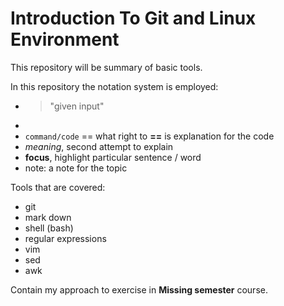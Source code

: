 # Introduction To Git and Linux Environment

This repository will be summary of basic tools.

In this repository the notation system is employed:

* >"given input"
* 
* `command/code` == what right to **==** is explanation for the code
* _meaning_, second attempt to explain 
*  **focus**, highlight particular sentence / word
* note: a note for the topic 

Tools that are covered:

* git
* mark down
* shell (bash)
* regular expressions
* vim
* sed
* awk

Contain my approach to exercise in **Missing semester** course.
